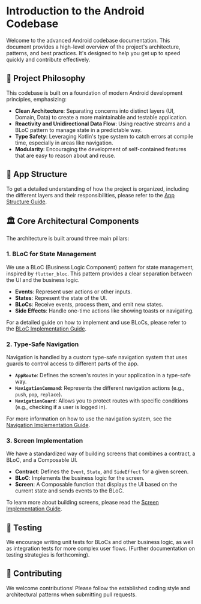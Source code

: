 # Introduction to the Android Codebase

Welcome to the advanced Android codebase documentation. This document provides a high-level overview of the project's architecture, patterns, and best practices. It's designed to help you get up to speed quickly and contribute effectively.

## 🚀 Project Philosophy

This codebase is built on a foundation of modern Android development principles, emphasizing:

-   **Clean Architecture**: Separating concerns into distinct layers (UI, Domain, Data) to create a more maintainable and testable application.
-   **Reactivity and Unidirectional Data Flow**: Using reactive streams and a BLoC pattern to manage state in a predictable way.
-   **Type Safety**: Leveraging Kotlin's type system to catch errors at compile time, especially in areas like navigation.
-   **Modularity**: Encouraging the development of self-contained features that are easy to reason about and reuse.

## 📂 App Structure

To get a detailed understanding of how the project is organized, including the different layers and their responsibilities, please refer to the [App Structure Guide](app_structure.md).

## 🏛️ Core Architectural Components

The architecture is built around three main pillars:

### 1. BLoC for State Management

We use a BLoC (Business Logic Component) pattern for state management, inspired by `flutter_bloc`. This pattern provides a clear separation between the UI and the business logic.

-   **Events**: Represent user actions or other inputs.
-   **States**: Represent the state of the UI.
-   **BLoCs**: Receive events, process them, and emit new states.
-   **Side Effects**: Handle one-time actions like showing toasts or navigating.

For a detailed guide on how to implement and use BLoCs, please refer to the [BLoC Implementation Guide](bloc_implementation.md).

### 2. Type-Safe Navigation

Navigation is handled by a custom type-safe navigation system that uses guards to control access to different parts of the app.

-   **`AppRoute`**: Defines the screen's routes in your application in a type-safe way.
-   **`NavigationCommand`**: Represents the different navigation actions (e.g., `push`, `pop`, `replace`).
-   **`NavigationGuard`**: Allows you to protect routes with specific conditions (e.g., checking if a user is logged in).

For more information on how to use the navigation system, see the [Navigation Implementation Guide](navigation_implementation.md).

### 3. Screen Implementation

We have a standardized way of building screens that combines a contract, a BLoC, and a Composable UI.

-   **Contract**: Defines the `Event`, `State`, and `SideEffect` for a given screen.
-   **BLoC**: Implements the business logic for the screen.
-   **Screen**: A Composable function that displays the UI based on the current state and sends events to the BLoC.

To learn more about building screens, please read the [Screen Implementation Guide](screen_implementation.md).

## 🧪 Testing

We encourage writing unit tests for BLoCs and other business logic, as well as integration tests for more complex user flows. (Further documentation on testing strategies is forthcoming).

## 🙏 Contributing

We welcome contributions! Please follow the established coding style and architectural patterns when submitting pull requests.
